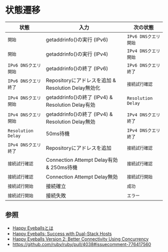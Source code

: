 # 状態遷移

| 状態                 | 入力                                                | 次の状態             |
| -                    | -                                                   | -                    |
| `開始`               | getaddrinfo()の実行 (IPv6)                          | `IPv6 DNSクエリ開始` |
| `開始`               | getaddrinfo()の実行 (IPv4)                          | `IPv4 DNSクエリ開始` |
| `IPv6 DNSクエリ開始` | getaddrinfo()の終了 (IPv6)                          | `IPv6 DNSクエリ終了` |
| `IPv6 DNSクエリ終了` | Repositoryにアドレスを追加 & Resolution Delay無効化 | `接続試行確認`       |
| `IPv4 DNSクエリ開始` | getaddrinfo()の終了 (IPv4) & Resolution Delay有効   | `Resolution Delay`   |
| `IPv4 DNSクエリ開始` | getaddrinfo()の終了 (IPv4) & Resolution Delay無効   | `IPv4 DNSクエリ終了` |
| `Resolution Delay`   | 50ms待機                                            | `IPv4 DNSクエリ終了` |
| `IPv4 DNSクエリ終了` | Repositoryにアドレスを追加                          | `接続試行確認`       |
| `接続試行確認`       | Connection Attempt Delay有効 & 250ms待機            | `接続試行確認`       |
| `接続試行確認`       | Connection Attempt Delay無効                        | `接続試行開始`       |
| `接続試行開始`       | 接続確立                                            | `成功`               |
| `接続試行開始`       | 接続失敗                                            | `エラー`             |

## 参照
- [Happy Eyeballsとは](https://www.nic.ad.jp/ja/basics/terms/happy-eyeballs.html)
- [Happy Eyeballs: Success with Dual-Stack Hosts](https://www.ietf.org/rfc/rfc6555.txt)
- [Happy Eyeballs Version 2: Better Connectivity Using Concurrency](https://www.ietf.org/rfc/rfc8305.txt)
- https://github.com/ruby/ruby/pull/4038#issuecomment-776417560
